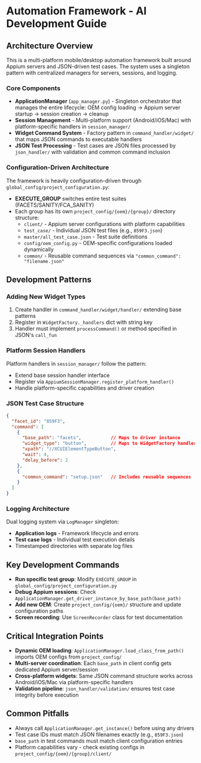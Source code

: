 # Automation Framework - AI Development Guide

## Architecture Overview

This is a multi-platform mobile/desktop automation framework built around Appium servers and JSON-driven test cases. The system uses a singleton pattern with centralized managers for servers, sessions, and logging.

### Core Components

- **ApplicationManager** (`app_manager.py`) - Singleton orchestrator that manages the entire lifecycle: OEM config loading → Appium server startup → session creation → cleanup
- **Session Management** - Multi-platform support (Android/iOS/Mac) with platform-specific handlers in `session_manager/`
- **Widget Command System** - Factory pattern in `command_handler/widget/` that maps JSON commands to executable handlers
- **JSON Test Processing** - Test cases are JSON files processed by `json_handler/` with validation and common command inclusion

### Configuration-Driven Architecture

The framework is heavily configuration-driven through `global_config/project_configuration.py`:

- **EXECUTE_GROUP** switches entire test suites (FACETS/SANITY/FCA_SANITY)
- Each group has its own `project_config/{oem}/{group}/` directory structure:
  - `client/` - Appium server configurations with platform capabilities
  - `test_case/` - Individual JSON test files (e.g., `859F3.json`)
  - `master/all_test_case.json` - Test suite definitions
  - `config/oem_config.py` - OEM-specific configurations loaded dynamically
  - `common/` - Reusable command sequences via `"common_command": "filename.json"`

## Development Patterns

### Adding New Widget Types
1. Create handler in `command_handler/widget/handler/` extending base patterns
2. Register in `WidgetFactory._handlers` dict with string key
3. Handler must implement `processCommand()` or method specified in JSON's `call_fun`

### Platform Session Handlers
Platform handlers in `session_manager/` follow the pattern:
- Extend base session handler interface
- Register via `AppiumSessionManager.register_platform_handler()`
- Handle platform-specific capabilities and driver creation

### JSON Test Case Structure
```json
{
  "facet_id": "859F3",
  "command": [
    {
      "base_path": "facets",           // Maps to driver instance
      "widget_type": "button",         // Maps to WidgetFactory handler
      "xpath": "//XCUIElementTypeButton",
      "wait": 4,
      "delay_before": 2
    },
    {
      "common_command": "setup.json"   // Includes reusable sequences
    }
  ]
}
```

### Logging Architecture
Dual logging system via `LogManager` singleton:
- **Application logs** - Framework lifecycle and errors
- **Test case logs** - Individual test execution details
- Timestamped directories with separate log files

## Key Development Commands

- **Run specific test group**: Modify `EXECUTE_GROUP` in `global_config/project_configuration.py`
- **Debug Appium sessions**: Check `ApplicationManager.get_driver_instance_by_base_path(base_path)`
- **Add new OEM**: Create `project_config/{oem}/` structure and update configuration paths
- **Screen recording**: Use `ScreenRecorder` class for test documentation

## Critical Integration Points

- **Dynamic OEM loading**: `ApplicationManager.load_class_from_path()` imports OEM configs from `project_config/`
- **Multi-server coordination**: Each `base_path` in client config gets dedicated Appium server/session
- **Cross-platform widgets**: Same JSON command structure works across Android/iOS/Mac via platform-specific handlers
- **Validation pipeline**: `json_handler/validation/` ensures test case integrity before execution

## Common Pitfalls

- Always call `ApplicationManager.get_instance()` before using any drivers
- Test case IDs must match JSON filenames exactly (e.g., `859F3.json`)
- `base_path` in test commands must match client configuration entries
- Platform capabilities vary - check existing configs in `project_config/{oem}/{group}/client/`

